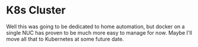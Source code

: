# K8s Cluster

Well this was going to be dedicated to home automation, but docker on a single NUC has proven to be much more easy to manage for now. Maybe I'll move all that to Kubernetes at some future date.
